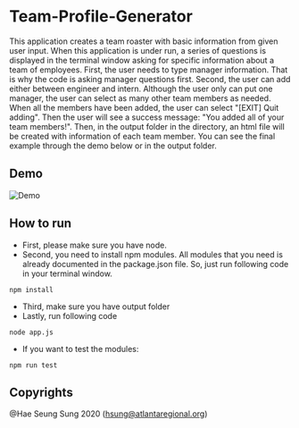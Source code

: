 # Team-Profile-Generator

This application creates a team roaster with basic information from given user input. When this application is under run, a series of questions is displayed in the terminal window asking for specific information about a team of employees. First, the user needs to type manager information. That is why the code is asking manager questions first. Second, the user can add either between engineer and intern. Although the user only can put one manager, the user can select as many other team members as needed. When all the members have been added, the user can select "[EXIT] Quit adding". Then the user will see a success message: "You added all of your team members!". Then, in the output folder in the directory, an html file will be created with information of each team member. You can see the final example through the demo below or in the output folder.

## Demo
![Demo](assets/demo.gif)

## How to run
- First, please make sure you have node.
- Second, you need to install npm modules. All modules that you need is already documented in the package.json file. So, just run following code in your terminal window.
```
npm install
```
- Third, make sure you have output folder
- Lastly, run following code
```
node app.js
```
- If you want to test the modules:
```
npm run test
```

## Copyrights
@Hae Seung Sung 2020  (hsung@atlantaregional.org)
